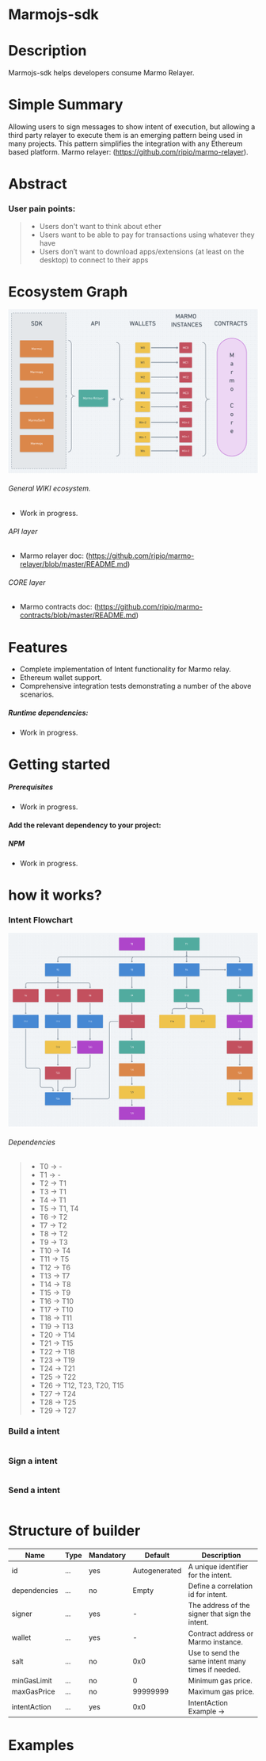 # Marmojs-sdk

# Description
Marmojs-sdk helps developers consume Marmo Relayer.

# Simple Summary
Allowing users to sign messages to show intent of execution, but allowing a third party relayer to execute them is an emerging pattern being used in many projects. 
This pattern simplifies the integration with any Ethereum based platform. 
Marmo relayer: (https://github.com/ripio/marmo-relayer). 

# Abstract
### User pain points:
> - Users don't want to think about ether
> - Users want to be able to pay for transactions using whatever they have 
> - Users don’t want to download apps/extensions (at least on the desktop) to connect to their apps

# Ecosystem Graph
![](./images/01.png)

###### General WIKI ecosystem.
- Work in progress.
###### API layer
- Marmo relayer doc: (https://github.com/ripio/marmo-relayer/blob/master/README.md)
###### CORE layer
- Marmo contracts doc: (https://github.com/ripio/marmo-contracts/blob/master/README.md)

# Features
- Complete implementation of Intent functionality for Marmo relay.
- Ethereum wallet support.
- Comprehensive integration tests demonstrating a number of the above scenarios.

##### Runtime dependencies:

- Work in progress.

# Getting started

##### Prerequisites
* Work in progress.

#### Add the relevant dependency to your project:

##### NPM
- Work in progress.
   
# how it works?

### Intent Flowchart
![](./images/02.png)

###### Dependencies
> - T0  -> -
> - T1  -> - 
> - T2  -> T1
> - T3  -> T1
> - T4  -> T1
> - T5  -> T1, T4
> - T6  -> T2
> - T7  -> T2
> - T8  -> T2
> - T9  -> T3
> - T10 -> T4
> - T11 -> T5
> - T12 -> T6
> - T13 -> T7
> - T14 -> T8
> - T15 -> T9
> - T16 -> T10
> - T17 -> T10
> - T18 -> T11
> - T19 -> T13
> - T20 -> T14
> - T21 -> T15
> - T22 -> T18
> - T23 -> T19
> - T24 -> T21
> - T25 -> T22
> - T26 -> T12, T23, T20, T15
> - T27 -> T24
> - T28 -> T25
> - T29 -> T27


### Build a intent
```js
```

### Sign a intent
```js
```

###  Send a intent
```js
```

# Structure of builder

| Name                  | Type          | Mandatory | Default       | Description                                              |
| --------              | --------      | --------  | --------      | --------                                                 |
| id                    | ...           | yes       | Autogenerated | A unique identifier for the intent.                      |
| dependencies          | ...           | no        | Empty         | Define a correlation id for intent.                      |
| signer                | ...           | yes       | -             | The address of the signer that sign the intent.          |
| wallet                | ...           | yes       | -             | Contract address or Marmo instance.                      |
| salt                  | ...           | no        | 0x0           | Use to send the same intent many times if needed.       |
| minGasLimit           | ...           | no        | 0             | Minimum gas price.                                       |
| maxGasPrice           | ...           | no        | 99999999      | Maximum gas price.                                       |
| intentAction          | ...           | yes       | 0x0           | IntentAction Example ->  |

# Examples


